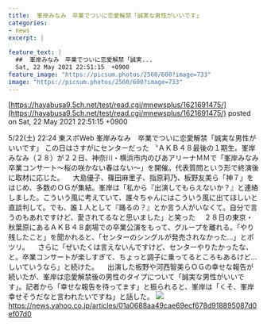 ```yaml
---
title:  峯岸みなみ　卒業でついに恋愛解禁「誠実な男性がいいです」  
categories:
- news
excerpt: |
  
feature_text: |
  ##  峯岸みなみ　卒業でついに恋愛解禁「誠実...
  Sat, 22 May 2021 22:51:15  +0900
feature_image: "https://picsum.photos/2560/600?image=733"
image: "https://picsum.photos/2560/600?image=733"
---
```


[https://hayabusa9.5ch.net/test/read.cgi/mnewsplus/1621691475/](https://hayabusa9.5ch.net/test/read.cgi/mnewsplus/1621691475/)
posted on Sat, 22 May 2021 22:51:15  +0900

<!--more-->

5/22(土) 22:24 東スポWeb 峯岸みなみ　卒業でついに恋愛解禁「誠実な男性がいいです」 この日はさすがにセンターだった 〝ＡＫＢ４８最後の１期生〟峯岸みなみ（２８）が２２日、神奈川・横浜市内のぴあアリーナＭＭで「峯岸みなみ卒業コンサート〜桜の咲かない春はない〜」を開催。代表質問という形で終演後に取材に応じた。 　大島優子、篠田麻里子、指原莉乃、板野友美ら「神７」をはじめ、多数のＯＧが集結。峯岸は「私から『出演してもらえないか？』と連絡しました。こういう風に考えていて、誰々ちゃんにはこういう風に出てほしいと直談判して。でも、誰１人として『踊るの？』とか言う人がいなくて。自分で言うのもあれですけど、愛されてるなと思いました」と笑った 　２８日の東京・秋葉原にあるＡＫＢ４８劇場での卒業公演をもって、グループを離れる。「やり残したこと」を聞かれると、「センターのシングルが発売されなかった…」とポツリ。 　さらに「ぜいたくは言えないんですけど、センターやりたかったな、と。卒業コンサートが楽しすぎて、ちょっと調子に乗ってるところもあるけど…しいていうなら」と続けた。 　出演した板野や河西智美らＯＧの幸せな報告が続いたが、峯岸は恋愛解禁後の男性のタイプについて「誠実な男性がいいです」。記者から「幸せな報告を待ってます」と振られると、峯岸は「くそ、峯岸幸せそうだなと言われたいですね」と話した。 ![](https://amd-pctr.c.yimg.jp/r/iwiz-amd/20210522-03197343-tospoweb-000-2-view.jpg) https://news.yahoo.co.jp/articles/01a0688aa49cae69ecf678d918895087d0ef07d0

